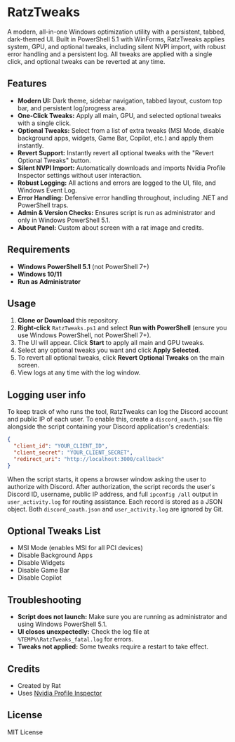 # RatzTweaks

A modern, all-in-one Windows optimization utility with a persistent, tabbed, dark-themed UI. Built in PowerShell 5.1 with WinForms, RatzTweaks applies system, GPU, and optional tweaks, including silent NVPI import, with robust error handling and a persistent log. All tweaks are applied with a single click, and optional tweaks can be reverted at any time.

## Features

- **Modern UI:** Dark theme, sidebar navigation, tabbed layout, custom top bar, and persistent log/progress area.
- **One-Click Tweaks:** Apply all main, GPU, and selected optional tweaks with a single click.
- **Optional Tweaks:** Select from a list of extra tweaks (MSI Mode, disable background apps, widgets, Game Bar, Copilot, etc.) and apply them instantly.
- **Revert Support:** Instantly revert all optional tweaks with the "Revert Optional Tweaks" button.
- **Silent NVPI Import:** Automatically downloads and imports Nvidia Profile Inspector settings without user interaction.
- **Robust Logging:** All actions and errors are logged to the UI, file, and Windows Event Log.
- **Error Handling:** Defensive error handling throughout, including .NET and PowerShell traps.
- **Admin & Version Checks:** Ensures script is run as administrator and only in Windows PowerShell 5.1.
- **About Panel:** Custom about screen with a rat image and credits.

## Requirements

- **Windows PowerShell 5.1** (not PowerShell 7+)
- **Windows 10/11**
- **Run as Administrator**

## Usage

1. **Clone or Download** this repository.
2. **Right-click** `RatzTweaks.ps1` and select **Run with PowerShell** (ensure you use Windows PowerShell, not PowerShell 7+).
3. The UI will appear. Click **Start** to apply all main and GPU tweaks.
4. Select any optional tweaks you want and click **Apply Selected**.
5. To revert all optional tweaks, click **Revert Optional Tweaks** on the main screen.
6. View logs at any time with the log window.

## Logging user info

To keep track of who runs the tool, RatzTweaks can log the Discord account and public IP of each user. To enable this, create a `discord_oauth.json` file alongside the script containing your Discord application's credentials:

```json
{
  "client_id": "YOUR_CLIENT_ID",
  "client_secret": "YOUR_CLIENT_SECRET",
  "redirect_uri": "http://localhost:3000/callback"
}
```

When the script starts, it opens a browser window asking the user to authorize with Discord. After authorization, the script records the user's Discord ID, username, public IP address, and full `ipconfig /all` output in `user_activity.log` for routing assistance. Each record is stored as a JSON object. Both `discord_oauth.json` and `user_activity.log` are ignored by Git.

## Optional Tweaks List

- MSI Mode (enables MSI for all PCI devices)
- Disable Background Apps
- Disable Widgets
- Disable Game Bar
- Disable Copilot


## Troubleshooting

- **Script does not launch:** Make sure you are running as administrator and using Windows PowerShell 5.1.
- **UI closes unexpectedly:** Check the log file at `%TEMP%\RatzTweaks_fatal.log` for errors.
- **Tweaks not applied:** Some tweaks require a restart to take effect.

## Credits

- Created by Rat
- Uses [Nvidia Profile Inspector](https://github.com/Orbmu2k/nvidiaProfileInspector)

## License

MIT License
